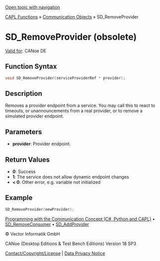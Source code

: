 [Open topic with navigation](../../../../../CANoeDEFamily.htm#Topics/CAPLFunctions/CommunicationObjects/Functions/CAPLfunctionSDRemoveProvider.md)

[CAPL Functions](../../CAPLfunctions.md) » [Communication Objects](../CAPLfunctionsCOOverview.md) » SD_RemoveProvider

# SD_RemoveProvider (obsolete)

[Valid for](../../../Shared/FeatureAvailability.md): CANoe DE

## Function Syntax

```c
void SD_RemoveProvider(serviceProviderRef * provider);
```

## Description

Removes a provider endpoint from a service. You may call this to react to timeouts, or unannouncements from a real provider, or to remove a simulated provider endpoint.

## Parameters

- **provider**: Provider endpoint.

## Return Values

- **0**: Success
- **1**: The service does not allow dynamic endpoint changes
- **< 0**: Other error, e.g. variable not initialized

## Example

```c
SD_RemoveProvider(newProvider);
```

[Programming with the Communication Concept (C#, Python and CAPL)](../../../CANoeCANalyzer/CommunicationConcept/Programming/CCP.md) • [SD_RemoveConsumer](CAPLfunctionSDRemoveConsumer.md) • [SD_AddProvider](CAPLfunctionSDAddProvider.md)

© Vector Informatik GmbH

CANoe (Desktop Editions & Test Bench Editions) Version 18 SP3

[Contact/Copyright/License](../../../Shared/ContactCopyrightLicense.md) | [Data Privacy Notice](https://www.vector.com/int/en/company/get-info/privacy-policy/)